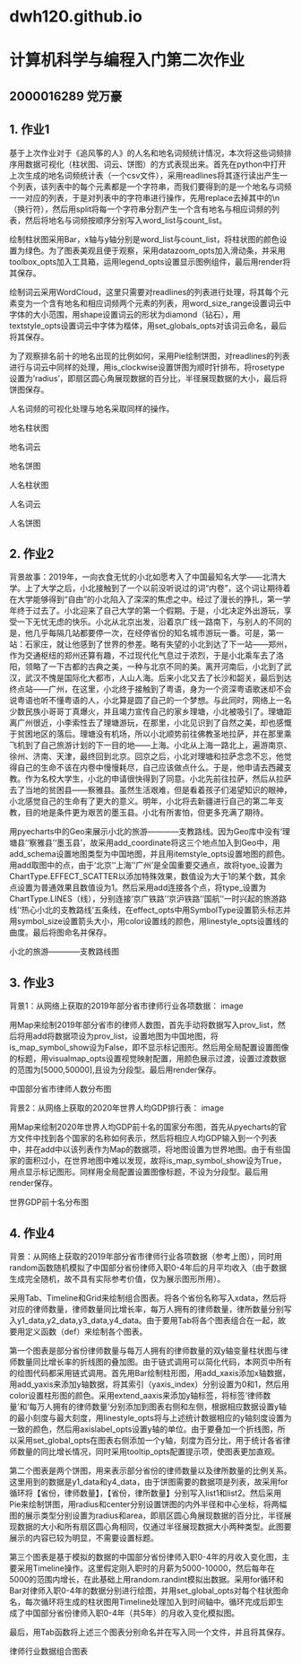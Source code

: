 # dwh120.github.io
# 计算机科学与编程入门第二次作业
## 2000016289 党万豪
## 1. 作业1
基于上次作业对于《追风筝的人》的人名和地名词频统计情况，本次将这些词频排序用数据可视化（柱状图、词云、饼图）的方式表现出来。首先在python中打开上次生成的地名词频统计表（一个csv文件），采用readlines将其逐行读出产生一个列表，该列表中的每个元素都是一个字符串，而我们要得到的是一个地名与词频一一对应的列表，于是对列表中的字符串进行操作，先用replace去掉其中的\n（换行符），然后用split将每一个字符串分割产生一个含有地名与相应词频的列表，然后将地名与词频按顺序分别写入word_list与count_list。

绘制柱状图采用Bar，x轴与y轴分别是word_list与count_list，将柱状图的颜色设置为绿色。为了图表美观且便于观察，采用datazoom_opts加入滑动条，并采用toolbox_opts加入工具箱，运用legend_opts设置显示图例组件，最后用render将其保存。

绘制词云采用WordCloud，这里只需要对readlines的列表进行处理，将其每个元素变为一个含有地名和相应词频两个元素的列表，用word_size_range设置词云中字体的大小范围，用shape设置词云的形状为diamond（钻石），用textstyle_opts设置词云中字体为楷体，用set_globals_opts对该词云命名，最后将其保存。

为了观察排名前十的地名出现的比例如何，采用Pie绘制饼图，对readlines的列表进行与词云中同样的处理，用is_clockwise设置饼图为顺时针排布，将rosetype设置为’radius’，即扇区圆心角展现数据的百分比，半径展现数据的大小，最后将饼图保存。

人名词频的可视化处理与地名采取同样的操作。

地名柱状图

地名词云

地名饼图

人名柱状图

人名词云

人名饼图

## 2. 作业2
背景故事：2019年，一向衣食无忧的小北如愿考入了中国最知名大学——北清大学。上了大学之后，小北接触到了一个以前没听说过的词“内卷”，这个词让期待着在大学能够得到“自由”的小北陷入了深深的焦虑之中。经过了漫长的挣扎，第一学年终于过去了。小北迎来了自己大学的第一个假期。于是，小北决定外出游玩，享受一下无忧无虑的快乐。小北从北京出发，沿着京广线一路南下，与别人的不同的是，他几乎每隔几站都要停一次，在经停省份的知名城市游玩一番。可是，第一站：石家庄，就让他感到了世界的参差。略有失望的小北到达了下一站——郑州，作为交通枢纽的郑州还算有趣，不过现代化气息过于浓烈，于是小北乘车去了洛阳，领略了一下古都的古典之美，一种与北京不同的美。离开河南后，小北到了武汉，武汉不愧是国际化大都市，人山人海。后来小北又去了长沙和韶关，最后到达终点站——广州，在这里，小北终于接触到了粤语，身为一个资深粤语歌迷却不会说粤语也听不懂粤语的人，小北算是圆了自己的一个梦想。与此同时，网络上一名少数民族小哥哥丁真爆火，并且竭力宣传自己的家乡理塘，小北被吸引了。理塘距离广州很近，小李索性去了理塘游玩，在那里，小北见识到了自然之美，却也感慨于贫困地区的落后。理塘没有机场，所以小北顺势前往佛教圣地拉萨，并在那里乘飞机到了自己旅游计划的下一目的地——上海。小北从上海一路北上，遍游南京、徐州、济南、天津，最终回到北京。回京之后，小北对理塘和拉萨念念不忘，他觉得自己的生命不该在内卷中慢慢耗尽，自己应该做点什么。于是，他申请去西藏支教。作为名校大学生，小北的申请很快得到了同意。小北先前往拉萨，然后从拉萨去了当地的贫困县——察雅县。虽然生活艰难，但是看着孩子们渴望知识的眼神，小北感觉自己的生命有了更大的意义。明年，小北将去新疆进行自己的第二年支教，目的地是条件更为艰苦的墨玉县。小北有所害怕，但更多充满了期待。

用pyecharts中的Geo来展示小北的旅游————支教路线。因为Geo库中没有‘理塘县’‘察雅县’‘墨玉县’，故采用add_coordinate将这三个地点加入到Geo中，用add_schema设置地图类型为中国地图，并且用itemstyle_opts设置地图的颜色。用add取图中的点，由于‘北京’‘上海’‘广州’是全国重要交通点，故将tyoe_设置为ChartType.EFFECT_SCATTER以添加特殊效果，数值设为大于1的某个数，其余点设置为普通效果且数值设为1。然后采用add连接各个点，将type_设置为ChartType.LINES（线），分别连接‘京广铁路’‘京沪铁路’‘国航’‘一时兴起的旅游路线’‘热心小北的支教路线’五条线，在effect_opts中用SymbolType设置箭头标志并用symbol_size设置箭头大小，用color设置线的颜色，用linestyle_opts设置线的曲度。最后将图命名并保存。

小北的旅游————支教路线图

## 3. 作业3
背景1：从网络上获取的2019年部分省市律师行业各项数据： image

用Map来绘制2019年部分省市的律师人数图，首先手动将数据写入prov_list，然后将用add将数据项设为prov_list，设置地图为中国地图，将is_map_symbol_show设为False，即不显示标记图形。然后用全局配置设置图像的标题，用visualmap_opts设置视觉映射配置，用颜色展示过渡，设置过渡数据的范围为[5000,50000],且设为分段型。最后用render保存。

中国部分省市律师人数分布图

背景2：从网络上获取的2020年世界人均GDP排行表：
image

用Map来绘制2020年世界人均GDP前十名的国家分布图，首先从pyecharts的官方文件中找到各个国家的名称如何表示，然后将相应人均GDP输入到一个列表中，并在add中以该列表作为Map的数据项，将地图设置为世界地图。由于有些国家的面积过小，在世界地图中难以发现，故将is_map_symbol_show设为True，用点显示标记图形。同样用全局配置设置图像标题，不设为分段型。最后用render保存。

世界GDP前十名分布图

## 4. 作业4
背景：从网络上获取的2019年部分省市律师行业各项数据（参考上图），同时用random函数随机模拟了中国部分省份律师入职0-4年后的月平均收入（由于数据生成完全随机，故不具有实际参考价值，仅为展示图形所用）。

采用Tab、Timeline和Grid来绘制组合图表。将各个省份名称写入xdata，然后将对应的律师数量，律师数量同比增长率，每万人拥有的律师数量，律所数量分别写入y1_data,y2_data,y3_data,y4_data。由于要用Tab将各个图表组合在一起，故要用定义函数（def）来绘制各个图表。

第一个图表是部分省份律师数量与每万人拥有的律师数量的双y轴变量柱状图与律师数量同比增长率的折线图的叠加图。由于链式调用可以简化代码，本网页中所有的绘图代码都采用链式调用。首先用Bar绘制柱形图，用add_xaxis添加x轴数据，用add_yaxis来添加y轴数据，将其索引（yaxis_index）分别设置为0和1，然后用color设置柱形图的颜色。采用extend_aaxis来添加y轴标签，将标签‘律师数量’和‘每万人拥有的律师数量’分别添加到图表右侧和左侧，根据相应数据设置y轴的最小刻度与最大刻度，用linestyle_opts将与上述统计数据相应的y轴刻度设置为一致的颜色，然后用axislabel_opts设置y轴的单位。由于要叠加一个折线图，所以采用set_global_opts在图表右侧添加一个y轴，刻度为百分比，用于统计各省律师数量的同比增长情况，同时采用tooltip_opts配置提示项，使图表更加直观。

第二个图表是两个饼图，用来表示部分省份的律师数量以及律所数量的比例关系。这里用到的数据是y1_data和y4_data，由于饼图需要的数据项是列表，故采用for循环将【省份，律师数量】，【省份，律所数量】分别写入list1和list2。然后采用Pie来绘制饼图，用radius和center分别设置饼图的内外半径和中心坐标，将两幅图的展示类型分别设置为radius和area，即扇区圆心角展现数据的百分比，半径展现数据的大小和所有扇区圆心角相同，仅通过半径展现数据大小两种类型。此图要展示的内容已较为明显，不需要设置标题。

第三个图表是基于模拟的数据的中国部分省份律师入职0-4年的月收入变化图，主要采用Timeline操作。这里假定刚入职时的月薪为5000-10000，然后每年在5000的范围内增长，在此基础上用random.randint模拟出数据。采用for循环和Bar对律师入职0-4年的数据分别进行绘图，并用set_global_opts对每个柱状图命名，每次循环将生成的柱状图用Timeline处理加入到时间轴中。循环完成后即生成了中国部分省份律师入职0-4年（共5年）的月收入变化模拟图。

最后，用Tab函数将上述三个图表分别命名并在写入同一个文件，并且将其保存。

律师行业数据组合图表
